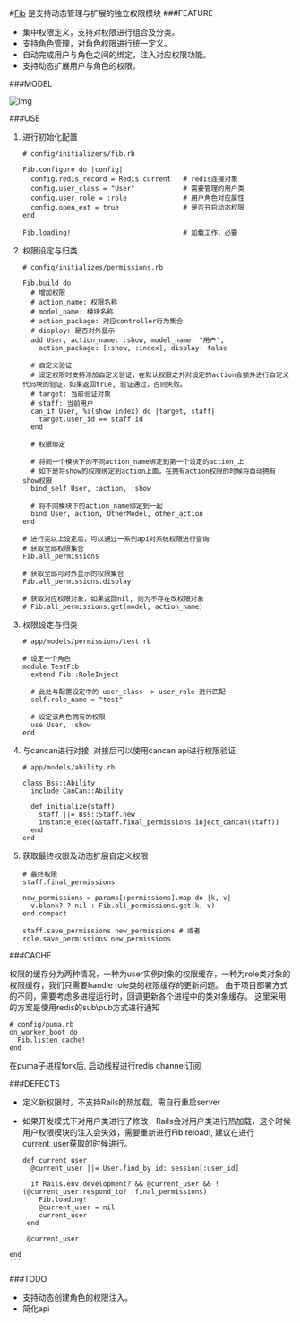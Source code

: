 #[Fib](https://github.com/Warrenoo/fib) 是支持动态管理与扩展的独立权限模块
###FEATURE

- 集中权限定义，支持对权限进行组合及分类。
- 支持角色管理，对角色权限进行统一定义。
- 自动完成用户与角色之间的绑定，注入对应权限功能。
- 支持动态扩展用户与角色的权限。

###MODEL

![img](http://7fvkdr.com1.z0.glb.clouddn.com/image2016-7-22%2011-13-10.png)


###USE

1. 进行初始化配置

   ```
   # config/initializers/fib.rb

   Fib.configure do |config|
     config.redis_record = Redis.current   # redis连接对象
     config.user_class = "User"            # 需要管理的用户类
     config.user_role = :role              # 用户角色对应属性
     config.open_ext = true                # 是否开启动态权限
   end

   Fib.loading!                            # 加载工作，必要 
   ```
 
2. 权限设定与归类

   ```
   # config/initializes/permissions.rb
   
   Fib.build do
     # 增加权限
     # action_name: 权限名称
     # model_name: 模块名称
     # action_package: 对应controller行为集合
     # display: 是否对外显示
     add User, action_name: :show, model_name: "用户",
       action_package: [:show, :index], display: false
       
     # 自定义验证
     # 设定权限时支持添加自定义验证，在默认权限之外对设定的action会额外进行自定义代码块的验证，如果返回true, 验证通过，否则失败。
     # target: 当前验证对象
     # staff: 当前用户
     can_if User, %i(show index) do |target, staff|
       target.user_id == staff.id
     end
     
     # 权限绑定
     
     # 将同一个模块下的不同action_name绑定到第一个设定的action_上
     # 如下是将show的权限绑定到action上面，在拥有action权限的时候将自动拥有show权限
     bind_self User, :action, :show
     
     # 将不同模块下的action_name绑定到一起
     bind User, action, OtherModel, other_action
   end
   
   # 进行完以上设定后，可以通过一系列api对系统权限进行查询
   # 获取全部权限集合
   Fib.all_permissions
   
   # 获取全部可对外显示的权限集合
   Fib.all_permissions.display
   
   # 获取对应权限对象，如果返回nil, 则为不存在改权限对象
   # Fib.all_permissions.get(model, action_name)

   ```
  
3. 权限设定与归类

   ```
   # app/models/permissions/test.rb
   
   # 设定一个角色
   module TestFib
     extend Fib::RoleInject
     
     # 此处与配置设定中的 user_class -> user_role 进行匹配
     self.role_name = "test"
     
     # 设定该角色拥有的权限
     use User, :show
   end
   ```
4. 与cancan进行对接, 对接后可以使用cancan api进行权限验证

   ```
   # app/models/ability.rb
   
   class Bss::Ability
     include CanCan::Ability

     def initialize(staff)
       staff ||= Bss::Staff.new
       instance_exec(&staff.final_permissions.inject_cancan(staff))
     end
   end
   ``` 

5. 获取最终权限及动态扩展自定义权限
  
   ```
   # 最终权限
   staff.final_permissions
   
   new_permissions = params[:permissions].map do |k, v|
     v.blank? ? nil : Fib.all_permissions.get(k, v)
   end.compact

   staff.save_permissions new_permissions # 或者
   role.save_permissions new_permissions

   ```

###CACHE
  
  权限的缓存分为两种情况，一种为user实例对象的权限缓存，一种为role类对象的权限缓存，我们只需要handle role类的权限缓存的更新问题。
  由于项目部署方式的不同，需要考虑多进程运行时，回调更新各个进程中的类对象缓存。
  这里采用的方案是使用redis的sub\pub方式进行通知

  ```
  # config/puma.rb
  on_worker_boot do
    Fib.listen_cache!
  end

  ```
  在puma子进程fork后, 启动线程进行redis channel订阅

###DEFECTS

   - 定义新权限时，不支持Rails的热加载，需自行重启server
   - 如果开发模式下对用户类进行了修改，Rails会对用户类进行热加载，这个时候用户权限模块的注入会失效，需要重新进行Fib.reload!, 建议在进行current_user获取的时候进行。
   
     ```
     def current_user
       @current_user ||= User.find_by id: session[:user_id]

       if Rails.env.development? && @current_user && !(@current_user.respond_to? :final_permissions)
         Fib.loading!
         @current_user = nil
         current_user
      end

      @current_user
    end
    ```
    
###TODO
   - 支持动态创建角色的权限注入。
   - 简化api


